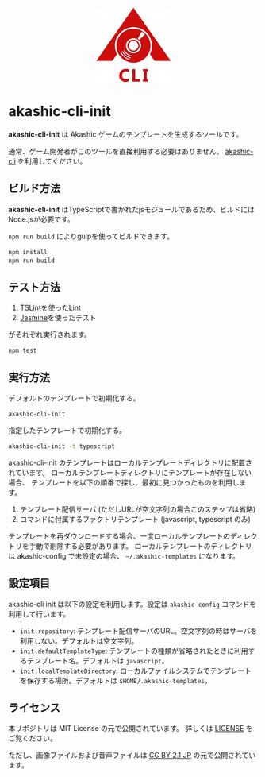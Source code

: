 <p align="center">
<img src="img/akashic-cli.png"/>
</p>

# akashic-cli-init

**akashic-cli-init** は Akashic ゲームのテンプレートを生成するツールです。

通常、ゲーム開発者がこのツールを直接利用する必要はありません。
[akashic-cli](https://github.com/akashic-games/akashic-cli) を利用してください。

## ビルド方法

**akashic-cli-init** はTypeScriptで書かれたjsモジュールであるため、ビルドにはNode.jsが必要です。

`npm run build` によりgulpを使ってビルドできます。

```sh
npm install
npm run build
```

## テスト方法

1. [TSLint](https://github.com/palantir/tslint "TSLint")を使ったLint
2. [Jasmine](http://jasmine.github.io "Jasmine")を使ったテスト

がそれぞれ実行されます。

```sh
npm test
```

## 実行方法
デフォルトのテンプレートで初期化する。
```sh
akashic-cli-init
```

指定したテンプレートで初期化する。
```sh
akashic-cli-init -t typescript
```

akashic-cli-init のテンプレートはローカルテンプレートディレクトリに配置されています。
ローカルテンプレートディレクトリにテンプレートが存在しない場合、
テンプレートを以下の順番で探し、最初に見つかったものを利用します。
1. テンプレート配信サーバ (ただしURLが空文字列の場合このステップは省略)
2. コマンドに付属するファクトリテンプレート (javascript, typescript のみ)

テンプレートを再ダウンロードする場合、一度ローカルテンプレートのディレクトリを手動で削除する必要があります。
ローカルテンプレートのディレクトリは akashic-config で未設定の場合、
`~/.akashic-templates` になります。

## 設定項目
akashic-cli init は以下の設定を利用します。設定は `akashic config` コマンドを利用して行います。
* `init.repository`: テンプレート配信サーバのURL。空文字列の時はサーバを利用しない。デフォルトは空文字列。
* `init.defaultTemplateType`: テンプレートの種類が省略されたときに利用するテンプレート名。デフォルトは `javascript`。
* `init.localTemplateDirectory`: ローカルファイルシステムでテンプレートを保存する場所。デフォルトは `$HOME/.akashic-templates`。

## ライセンス
本リポジトリは MIT License の元で公開されています。
詳しくは [LICENSE](./LICENSE) をご覧ください。
 
ただし、画像ファイルおよび音声ファイルは
[CC BY 2.1 JP](https://creativecommons.org/licenses/by/2.1/jp/) の元で公開されています。

